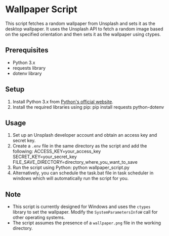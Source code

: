# Wallpaper Script

This script fetches a random wallpaper from Unsplash and sets it as the desktop wallpaper. It uses the Unsplash API to fetch a random image based on the specified orientation and then sets it as the wallpaper using ctypes.

## Prerequisites
- Python 3.x
- requests library
- dotenv library

## Setup
1. Install Python 3.x from [Python's official website](https://www.python.org/downloads/).
2. Install the required libraries using pip: pip install requests python-dotenv

## Usage
1. Set up an Unsplash developer account and obtain an access key and secret key.
2. Create a `.env` file in the same directory as the script and add the following: ACCESS_KEY=your_access_key SECRET_KEY=your_secret_key FILE_SAVE_DIRECTORY=directory_where_you_want_to_save
3. Run the script using Python: python wallpaper_script.py
4. Alternatively, you can schedule the task.bat file in task scheduler in windows which will automatically run the script for you.

## Note
- This script is currently designed for Windows and uses the `ctypes` library to set the wallpaper. Modify the `SystemParametersInfoW` call for other operating systems.
- The script assumes the presence of a `wallpaper.png` file in the working directory.
